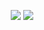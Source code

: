 <!--- 
![profile main](https://pixel-profile.vercel.app/api/github-stats?username=janekbaraniewski&hide=contributions,rank&theme=road_trip&include_all_commits=true&pixelate_avatar=false)
--->
<!---
<p align="center">
  <img src="https://skillicons.dev/icons?i=kubernetes,docker,go,py,ts,prometheus,grafana,terraform,aws,gcp" /> &nbsp and many more...
</p>
--->

<p align="center">
<img src="http://github-profile-summary-cards.vercel.app/api/cards/repos-per-language?username=janekbaraniewski&theme=dark&exclude=Smarty" />
<img src="http://github-profile-summary-cards.vercel.app/api/cards/most-commit-language?username=janekbaraniewski&theme=dark&exclude=Smarty" />
</p>

<!--
**janekbaraniewski/janekbaraniewski** is a ✨ _special_ ✨ repository because its `README.md` (this file) appears on your GitHub profile.

Here are some ideas to get you started:

- 🔭 I’m currently working on ...
- 🌱 I’m currently learning ...
- 👯 I’m looking to collaborate on ...
- 🤔 I’m looking for help with ...
- 💬 Ask me about ...
- 📫 How to reach me: ...
- 😄 Pronouns: ...
- ⚡ Fun fact: ...
-->
